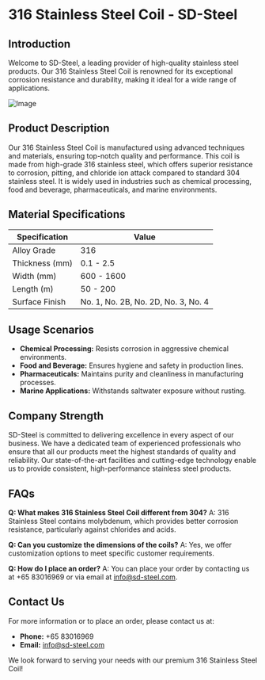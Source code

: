 # 316 Stainless Steel Coil - SD-Steel

## Introduction
Welcome to SD-Steel, a leading provider of high-quality stainless steel products. Our 316 Stainless Steel Coil is renowned for its exceptional corrosion resistance and durability, making it ideal for a wide range of applications.

![Image](https://github.com/user-attachments/assets/2567258e-e124-4816-932d-1809bd27ef0b)

## Product Description
Our 316 Stainless Steel Coil is manufactured using advanced techniques and materials, ensuring top-notch quality and performance. This coil is made from high-grade 316 stainless steel, which offers superior resistance to corrosion, pitting, and chloride ion attack compared to standard 304 stainless steel. It is widely used in industries such as chemical processing, food and beverage, pharmaceuticals, and marine environments.

## Material Specifications
| Specification | Value |
| --- | --- |
| Alloy Grade | 316 |
| Thickness (mm) | 0.1 - 2.5 |
| Width (mm) | 600 - 1600 |
| Length (m) | 50 - 200 |
| Surface Finish | No. 1, No. 2B, No. 2D, No. 3, No. 4 |

## Usage Scenarios
- **Chemical Processing:** Resists corrosion in aggressive chemical environments.
- **Food and Beverage:** Ensures hygiene and safety in production lines.
- **Pharmaceuticals:** Maintains purity and cleanliness in manufacturing processes.
- **Marine Applications:** Withstands saltwater exposure without rusting.

## Company Strength
SD-Steel is committed to delivering excellence in every aspect of our business. We have a dedicated team of experienced professionals who ensure that all our products meet the highest standards of quality and reliability. Our state-of-the-art facilities and cutting-edge technology enable us to provide consistent, high-performance stainless steel products.

## FAQs
**Q: What makes 316 Stainless Steel Coil different from 304?**
A: 316 Stainless Steel contains molybdenum, which provides better corrosion resistance, particularly against chlorides and acids.

**Q: Can you customize the dimensions of the coils?**
A: Yes, we offer customization options to meet specific customer requirements.

**Q: How do I place an order?**
A: You can place your order by contacting us at +65 83016969 or via email at info@sd-steel.com.

## Contact Us
For more information or to place an order, please contact us at:
- **Phone:** +65 83016969
- **Email:** info@sd-steel.com

We look forward to serving your needs with our premium 316 Stainless Steel Coil!